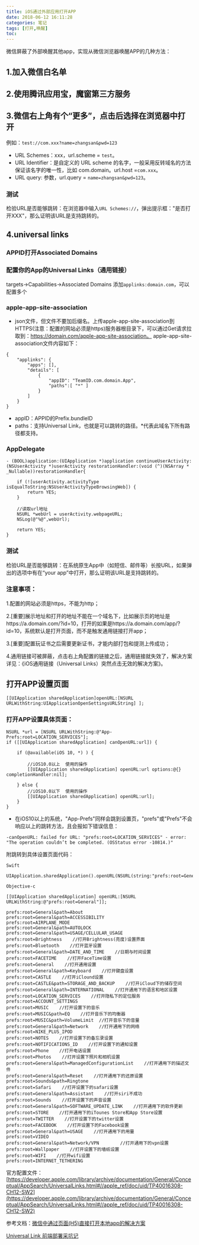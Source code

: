 ```yaml
---
title: iOS通过外部应用打开APP
date: 2018-06-12 16:11:28
categories: 笔记
tags: [打开,唤醒]
toc:
---
```


微信屏蔽了外部唤醒其他app，实现从微信浏览器唤醒APP的几种方法：
## 1.加入微信白名单
## 2.使用腾讯应用宝，魔窗第三方服务

## 3.微信右上角有个“更多”，点击后选择在浏览器中打开
例如：`test://com.xxx?name=zhangsan&pwd=123`
* URL Schemes：xxx，url.scheme = `test`。
* URL Identifier：是自定义的 URL scheme 的名字，一般采用反转域名的方法保证该名字的唯一性，比如 com.domain。url.host =`com.xxx`。
* URL query: 参数，url.query = `name=zhangsan&pwd=123`。
### 测试
检验URL是否能够跳转：在浏览器中输入`URL Schemes://`，弹出提示框："是否打开XXX"，那么证明该URL是支持跳转的。

## 4.universal links
### APPID打开Associated Domains

### 配置你的App的Universal Links（通用链接）
 targets->Capabilities->Associated Domains
 添加`applinks:domain.com`，可以配置多个

### apple-app-site-association
* json文件，但文件不要加后缀名。上传apple-app-site-association到HTTPS(注意：配置的网站必须是https)服务器根目录下，可以通过Get请求拉取到：https://domain.com/apple-app-site-association。
apple-app-site-association文件内容如下：
```
{
    "applinks": {
        "apps": [],
        "details": [
            {
                "appID": "TeamID.com.domain.App",
                "paths":[ "*" ]
            }
        ]
    }
}
```

* appID：APPID的Prefix.bundleID
* paths：支持Universal Link，也就是可以跳转的路径。*代表此域名下所有路径都支持。

### AppDelegate
```
- (BOOL)application:(UIApplication *)application continueUserActivity:(NSUserActivity *)userActivity restorationHandler:(void (^)(NSArray * _Nullable))restorationHandler{

    if (![userActivity.activityType isEqualToString:NSUserActivityTypeBrowsingWeb]) {
        return YES;
    }

    //读取url地址
    NSURL *webUrl = userActivity.webpageURL;
    NSLog(@"%@",webUrl);

    return YES;
}
```

### 测试
检验URL是否能够跳转：在系统原生App中（如短信、邮件等）长按URL，如果弹出的选项中有在“your app”中打开，那么证明该URL是支持跳转的。

### 注意事项：
1.配置的网站必须是https，不能为http；

2.[重要]展示地址和打开的地址不能在一个域名下，比如展示页的地址是https://a.domain.com/?id=10，打开的如果是https://a.domain.com/app/?id=10，系统默认是打开页面，而不是触发通用链接打开app；

3.[重要]配置玩证书之后需要更新证书，才能内部打包和提测上传成功；

4.通用链接可被屏蔽，点击右上角配置的链接之后，通用链接就失效了，解决方案详见：《iOS通用链接（Universal Links）突然点击无效的解决方案》。

## 打开APP设置页面
```
[[UIApplication sharedApplication]openURL:[NSURL URLWithString:UIApplicationOpenSettingsURLString] ];
```

### 打开APP设置具体页面：
```
NSURL *url = [NSURL URLWithString:@"App-Prefs:root=LOCATION_SERVICES"];
if ([[UIApplication sharedApplication] canOpenURL:url]) {

    if (@available(iOS 10, *) ) {

        //iOS10.0以上  使用的操作
        [[UIApplication sharedApplication] openURL:url options:@{} completionHandler:nil];

    } else {
        //iOS10.0以下  使用的操作
        [[UIApplication sharedApplication] openURL:url];
    }
}
```

* 在iOS10以上的系统，"App-Prefs"同样会跳到设置页，"prefs"或"Prefs"不会响应以上的跳转方法，且会报如下错误信息：
```
-canOpenURL: failed for URL: "prefs:root=LOCATION_SERVICES" - error: "The operation couldn’t be completed. (OSStatus error -10814.)"
```

附跳转到具体设置页面代码：
```
Swift

UIApplication.sharedApplication().openURL(NSURL(string:"prefs:root=General")!)
```

```
Objective-c

[[UIApplication sharedApplication] openURL:[NSURL URLWithString:@"prefs:root=General"]];

prefs:root=General&path=About
prefs:root=General&path=ACCESSIBILITY
prefs:root=AIRPLANE_MODE
prefs:root=General&path=AUTOLOCK
prefs:root=General&path=USAGE/CELLULAR_USAGE
prefs:root=Brightness    //打开Brightness(亮度)设置界面
prefs:root=Bluetooth    //打开蓝牙设置
prefs:root=General&path=DATE_AND_TIME    //日期与时间设置
prefs:root=FACETIME    //打开FaceTime设置
prefs:root=General    //打开通用设置
prefs:root=General&path=Keyboard    //打开键盘设置
prefs:root=CASTLE    //打开iClound设置
prefs:root=CASTLE&path=STORAGE_AND_BACKUP    //打开iCloud下的储存空间
prefs:root=General&path=INTERNATIONAL    //打开通用下的语言和地区设置
prefs:root=LOCATION_SERVICES    //打开隐私下的定位服务
prefs:root=ACCOUNT_SETTINGS
prefs:root=MUSIC    //打开设置下的音乐
prefs:root=MUSIC&path=EQ    //打开音乐下的均衡器
prefs:root=MUSIC&path=VolumeLimit  //打开音乐下的音量
prefs:root=General&path=Network    //打开通用下的网络
prefs:root=NIKE_PLUS_IPOD
prefs:root=NOTES    //打开设置下的备忘录设置
prefs:root=NOTIFICATIONS_ID    //打开设置下的通知设置
prefs:root=Phone    //打开电话设置
prefs:root=Photos    //打开设置下照片和相机设置
prefs:root=General&path=ManagedConfigurationList    //打开通用下的描述文件
prefs:root=General&path=Reset    //打开通用下的还原设置
prefs:root=Sounds&path=Ringtone
prefs:root=Safari    //打开设置下的safari设置
prefs:root=General&path=Assistant    //打开siri不成功
prefs:root=Sounds    //打开设置下的声音设置
prefs:root=General&path=SOFTWARE_UPDATE_LINK    //打开通用下的软件更新
prefs:root=STORE    //打开通用下的iTounes Store和App Store设置
prefs:root=TWITTER    //打开设置下的twitter设置
prefs:root=FACEBOOK    //打开设置下的Facebook设置
prefs:root=General&path=USAGE    //打开通用下的用量
prefs:root=VIDEO
prefs:root=General&path=Network/VPN        //打开通用下的vpn设置
prefs:root=Wallpaper    //打开设置下的墙纸设置
prefs:root=WIFI    //打开wifi设置
prefs:root=INTERNET_TETHERING
```



官方配置文件：[https://developer.apple.com/library/archive/documentation/General/Conceptual/AppSearch/UniversalLinks.html#//apple_ref/doc/uid/TP40016308-CH12-SW2](https://developer.apple.com/library/archive/documentation/General/Conceptual/AppSearch/UniversalLinks.html#//apple_ref/doc/uid/TP40016308-CH12-SW2)

参考文档：[微信中通过页面(H5)直接打开本地app的解决方案](https://www.cnblogs.com/vipstone/p/7496008.html?utm_source=tuicool&utm_medium=referral)

[Universal Link 前端部署采坑记](http://www.cocoachina.com/ios/20170904/20463.html)

